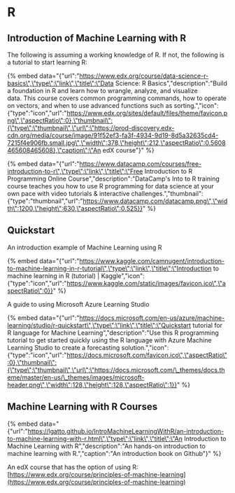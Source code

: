 # R

## Introduction of Machine Learning with R

The following is assuming a working knowledge of R. If not, the following is a tutorial to start learning R:

{% embed data="{\"url\":\"https://www.edx.org/course/data-science-r-basics\",\"type\":\"link\",\"title\":\"Data Science: R Basics\",\"description\":\"Build a foundation in R and learn how to wrangle, analyze, and visualize data.&nbsp;This course covers common programming commands, how to operate on vectors, and when to use advanced functions such as sorting.\",\"icon\":{\"type\":\"icon\",\"url\":\"https://www.edx.org/sites/default/files/theme/favicon.png\",\"aspectRatio\":0},\"thumbnail\":{\"type\":\"thumbnail\",\"url\":\"https://prod-discovery.edx-cdn.org/media/course/image/91f52ef3-fa3f-4934-9d19-8d5a32635cd4-7215f4e906fb.small.jpg\",\"width\":378,\"height\":212,\"aspectRatio\":0.5608465608465608},\"caption\":\"An edX course\"}" %}

{% embed data="{\"url\":\"https://www.datacamp.com/courses/free-introduction-to-r\",\"type\":\"link\",\"title\":\"Free Introduction to R Programming Online Course\",\"description\":\"DataCamp\'s Into to R training course teaches you how to use R programming for data science at your own pace with video tutorials & interactive challenges.\",\"thumbnail\":{\"type\":\"thumbnail\",\"url\":\"https://www.datacamp.com/datacamp.png\",\"width\":1200,\"height\":630,\"aspectRatio\":0.525}}" %}



## Quickstart

An introduction example of Machine Learning using R

{% embed data="{\"url\":\"https://www.kaggle.com/camnugent/introduction-to-machine-learning-in-r-tutorial\",\"type\":\"link\",\"title\":\"Introduction to machine learning in R \(tutorial\) \| Kaggle\",\"icon\":{\"type\":\"icon\",\"url\":\"https://www.kaggle.com/static/images/favicon.ico\",\"aspectRatio\":0}}" %}

A guide to using Microsoft Azure Learning Studio

{% embed data="{\"url\":\"https://docs.microsoft.com/en-us/azure/machine-learning/studio/r-quickstart\",\"type\":\"link\",\"title\":\"Quickstart tutorial for R language for Machine Learning\",\"description\":\"Use this R programming tutorial to get started quickly using the R language with Azure Machine Learning Studio to create a forecasting solution.\",\"icon\":{\"type\":\"icon\",\"url\":\"https://docs.microsoft.com/favicon.ico\",\"aspectRatio\":0},\"thumbnail\":{\"type\":\"thumbnail\",\"url\":\"https://docs.microsoft.com/\_themes/docs.theme/master/en-us/\_themes/images/microsoft-header.png\",\"width\":128,\"height\":128,\"aspectRatio\":1}}" %}

## Machine Learning with R Courses

{% embed data="{\"url\":\"https://lgatto.github.io/IntroMachineLearningWithR/an-introduction-to-machine-learning-with-r.html\",\"type\":\"link\",\"title\":\"An Introduction to Machine Learning with R\",\"description\":\"An hands-on introduction to machine learning with R.\",\"caption\":\"An introduction book on Github\"}" %}

An edX course that has the option of using R: [https://www.edx.org/course/principles-of-machine-learning](https://www.edx.org/course/principles-of-machine-learning)



